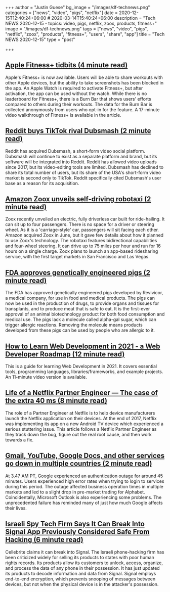 +++
author = "Justin Guese"
bg_image = "/images/df-technews.png"
categories = ["news", "video", "pigs", "netflix"]
date = 2020-12-15T12:40:24+06:00 # 2020-03-14T15:40:24+06:00
description = "Tech NEWS 2020-12-15 - topics: video, pigs, netflix, zoox, products, fitness+"
image = "/images/df-technews.png"
tags = ["news", "video", "pigs", "netflix", "zoox", "products", "fitness+", "users", "share", "app"]
title = "Tech NEWS 2020-12-15"
type = "post"

+++

## [Apple Fitness+ tidbits (4 minute read)](https://9to5mac.com/2020/12/14/apple-fitness-plus-details//1/01000176661ac361-1cd0ddb6-a8e3-4cef-aeba-8819281147c6-000000/WoJpuB_VnshoocaOhjCiYlZjEdqRSuPwmzrthkVpjNU=171)

Apple's Fitness+ is now available. Users will be able to share workouts with other Apple devices, but the ability to take screenshots has been blocked in the app. An Apple Watch is required to activate Fitness+, but after activation, the app can be used without the watch. While there is no leaderboard for Fitness+, there is a Burn Bar that shows users' efforts compared to others during their workouts. The data for the Burn Bar is collected anonymously from users who opt-in for the feature. A 17-minute video walkthrough of Fitness+ is available in the article.

## [Reddit buys TikTok rival Dubsmash (2 minute read)](https://www.theverge.com/2020/12/14/22173774/reddit-acquires-dubsmash-tiktok-rival-short-form-video-tools/1/01000176661ac361-1cd0ddb6-a8e3-4cef-aeba-8819281147c6-000000/tIwiD6-DiKT5NvrLyf1edy15VZrNbpbRO2L3b44CC6E=171)

Reddit has acquired Dubsmash, a short-form video social platform. Dubsmash will continue to exist as a separate platform and brand, but its software will be integrated into Reddit. Reddit has allowed video uploads since 2017, but its video-editing tools are limited. Dubsmash has declined to share its total number of users, but its share of the USA's short-form video market is second only to TikTok. Reddit specifically cited Dubsmash's user base as a reason for its acquisition.

## [Amazon Zoox unveils self-driving robotaxi (2 minute read)](https://www.cnbc.com/2020/12/14/amazons-self-driving-company-zoox-unveils-autonomous-robotaxi.html/1/01000176661ac361-1cd0ddb6-a8e3-4cef-aeba-8819281147c6-000000/V_IwgZl1NqmDHyAsxx6Wol9LfaCjanElAneFpDx0Q1g=171)

Zoox recently unveiled an electric, fully driverless car built for ride-hailing. It can sit up to four passengers. There is no space for a driver or steering wheel. As it is a 'carriage-style' car, passengers will sit facing each other. Amazon acquired Zoox in June, but it gave few details about how it planned to use Zoox's technology. The robotaxi features bidirectional capabilities and four-wheel steering. It can drive up to 75 miles per hour and run for 16 hours on a single charge. Zoox plans to launch an app-based ridesharing service, with the first target markets in San Francisco and Las Vegas.

## [FDA approves genetically engineered pigs (2 minute read)](https://www.theverge.com/2020/12/14/22175060/fda-approval-genetically-engineered-pigs/1/01000176661ac361-1cd0ddb6-a8e3-4cef-aeba-8819281147c6-000000/GFet7HSL7zbvbVn90GvGvdGHhxWyZejuhM8mk4kGmOs=171)

The FDA has approved genetically engineered pigs developed by Revivicor, a medical company, for use in food and medical products. The pigs can now be used in the production of drugs, to provide organs and tissues for transplants, and to produce meat that is safe to eat. It is the first-ever approval of an animal biotechnology product for both food consumption and medical use. The pigs lack a molecule called alpha-gal sugar, which can trigger allergic reactions. Removing the molecule means products developed from these pigs can be used by people who are allergic to it.

## [How to Learn Web Development in 2021 - a Web Developer Roadmap (12 minute read)](https://www.freecodecamp.org/news/how-to-learn-web-dev-in-2021-roadmap//1/01000176661ac361-1cd0ddb6-a8e3-4cef-aeba-8819281147c6-000000/zc6Gx9sqdVqHhy--7Bj6zKNpa_r84zM6fwPx1fXbCIc=171)

This is a guide for learning Web Development in 2021. It covers essential tools, programming languages, libraries/frameworks, and example projects. An 11-minute video version is available.

## [Life of a Netflix Partner Engineer — The case of the extra 40 ms (8 minute read)](https://netflixtechblog.com/life-of-a-netflix-partner-engineer-the-case-of-extra-40-ms-b4c2dd278513/1/01000176661ac361-1cd0ddb6-a8e3-4cef-aeba-8819281147c6-000000/qjLogFs7iMMbB6feF-AKnCtjBZBBAOB79NbkHiu9Tdg=171)

The role of a Partner Engineer at Netflix is to help device manufacturers launch the Netflix application on their devices. At the end of 2017, Netflix was implementing its app on a new Android TV device which experienced a serious stuttering issue. This article follows a Netflix Partner Engineer as they track down the bug, figure out the real root cause, and then work towards a fix.

## [Gmail, YouTube, Google Docs, and other services go down in multiple countries (2 minute read)](https://techcrunch.com/2020/12/14/gmail-youtube-google-docs-and-other-services-go-down-simultaneously-in-multiple-countries//1/01000176661ac361-1cd0ddb6-a8e3-4cef-aeba-8819281147c6-000000/UZYrDuKCHyKA2bNy_BIyYQ05spYHTlHZTgPM_ZU5hRg=171)

At 3.47 AM PT, Google experienced an authentication outage for around 45 minutes. Users experienced high error rates when trying to login to services during this period. The outage affected business operation times in multiple markets and led to a slight drop in pre-market trading for Alphabet. Coincidentally, Microsoft Outlook is also experiencing some problems. The unprecedented failure has reminded many of just how much Google affects their lives.

## [Israeli Spy Tech Firm Says It Can Break Into Signal App Previously Considered Safe From Hacking (6 minute read)](https://www.haaretz.com/israel-news/tech-news/.premium-israeli-spy-tech-firm-says-it-can-break-into-signal-app-previously-considered-safe-1.9368581/1/01000176661ac361-1cd0ddb6-a8e3-4cef-aeba-8819281147c6-000000/E3NDs7cFTOzdZq5jpaWhlEuc3x1NYRls5cPrl7GQyPQ=171)

Cellebrite claims it can break into Signal. The Israeli phone-hacking firm has been criticized widely for selling its products to states with poor human rights records. Its products allow its customers to unlock, access, organize, and process the data of any phone in their possession. It has just updated its products to decode information and data from Signal. Signal employs end-to-end encryption, which prevents snooping of messages between devices, but not when the physical device is in the attacker's possession.


